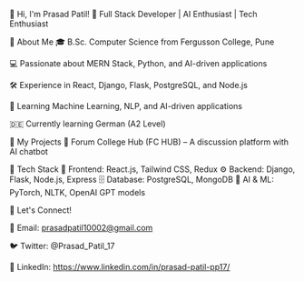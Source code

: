 👋 Hi, I'm Prasad Patil!
🚀 Full Stack Developer | AI Enthusiast | Tech Enthusiast

🔹 About Me
🎓 B.Sc. Computer Science from Fergusson College, Pune

💻 Passionate about MERN Stack, Python, and AI-driven applications

🛠️ Experience in React, Django, Flask, PostgreSQL, and Node.js

🧠 Learning Machine Learning, NLP, and AI-driven applications

🇩🇪 Currently learning German (A2 Level)

🔹 My Projects
📌 Forum College Hub (FC HUB) – A discussion platform with AI chatbot

🔹 Tech Stack
🚀 Frontend: React.js, Tailwind CSS, Redux
⚙️ Backend: Django, Flask, Node.js, Express
🗄️ Database: PostgreSQL, MongoDB
🧠 AI & ML: PyTorch, NLTK, OpenAI GPT models

🔹 Let's Connect!

📧 Email: prasadpatil10002@gmail.com

🐦 Twitter: @Prasad_Patil_17

💼 LinkedIn: https://www.linkedin.com/in/prasad-patil-pp17/ 
